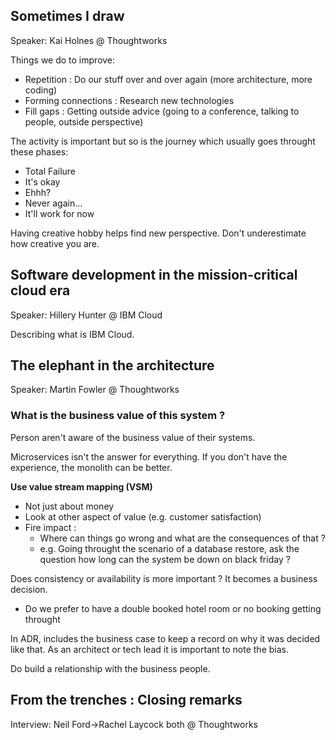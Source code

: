 ## Sometimes I draw
Speaker: Kai Holnes @ Thoughtworks

Things we do to improve:
- Repetition : Do our stuff over and over again (more architecture, more coding) 
- Forming connections :  Research new technologies 
- Fill gaps : Getting outside advice (going to a conference, talking to people, outside perspective)

The activity is important but so is the journey which usually goes throught these phases: 
- Total Failure
- It's okay
- Ehhh?
- Never again...
- It'll work for now

Having creative hobby helps find new perspective. Don't underestimate how creative you are.

## Software development in the mission-critical cloud era
Speaker: Hillery Hunter @ IBM Cloud

Describing what is IBM Cloud. 

## The elephant in the architecture
Speaker: Martin Fowler @ Thoughtworks

### What is the business value of this system ?
Person aren't aware of the business value of their systems. 

Microservices isn't the answer for everything. If you don't have the experience, the monolith can be better. 

**Use value stream mapping (VSM)**

- Not just about money
- Look at other aspect of value (e.g. customer satisfaction)
- Fire impact :
    - Where can things go wrong and what are the consequences of that ?
    - e.g. Going throught the scenario of a database restore, ask the question how long can the system be down on black friday ? 

Does consistency or availability is more important ? It becomes a business decision.
- Do we prefer to have a double booked hotel room or no booking getting throught

In ADR, includes the business case to keep a record on why it was decided like that. As an architect or tech lead it is important to note the bias.

Do build a relationship with the business people.

## From the trenches : Closing remarks
Interview: Neil Ford->Rachel Laycock both @ Thoughtworks
